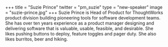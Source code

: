 +++
title = "Suzie Prince"
twitter = "pm_suzie"
type = "new-speaker"
image = "suzie-prince.jpg"
+++
Suzie Prince is Head of Product for ThoughtWorks product division building pioneering tools for software development teams. She has over ten years experience as a product manager designing and delivering software that is valuable, usable, feasible, and desirable.
She likes pushing buttons to deploy, feature toggles and pager duty. She also likes burritos, beer and hiking.